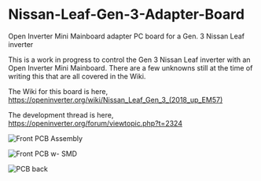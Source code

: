 # Nissan-Leaf-Gen-3-Adapter-Board
Open Inverter Mini Mainboard adapter PC board for a Gen. 3 Nissan Leaf inverter 

This is a work in progress to control the Gen 3 Nissan Leaf inverter with an Open Inverter Mini Mainboard.  There are a few unknowns still at the time of writing this that are all covered in the Wiki.

The Wiki for this board is here, https://openinverter.org/wiki/Nissan_Leaf_Gen_3_(2018_up_EM57)

The development thread is here, https://openinverter.org/forum/viewtopic.php?t=2324

![Front PCB Assembly](https://github.com/jrbe/Nissan-Leaf-Gen-3-Adapter-Board/assets/6788692/7482abab-a6f9-4289-9831-432955c62e58)

![Front PCB w- SMD](https://github.com/jrbe/Nissan-Leaf-Gen-3-Adapter-Board/assets/6788692/670f7151-96ce-4a4e-9822-df4c957f953b)

![PCB back](https://github.com/jrbe/Nissan-Leaf-Gen-3-Adapter-Board/assets/6788692/c88b6ea1-f61c-4f6a-92eb-22e095f18cab)
